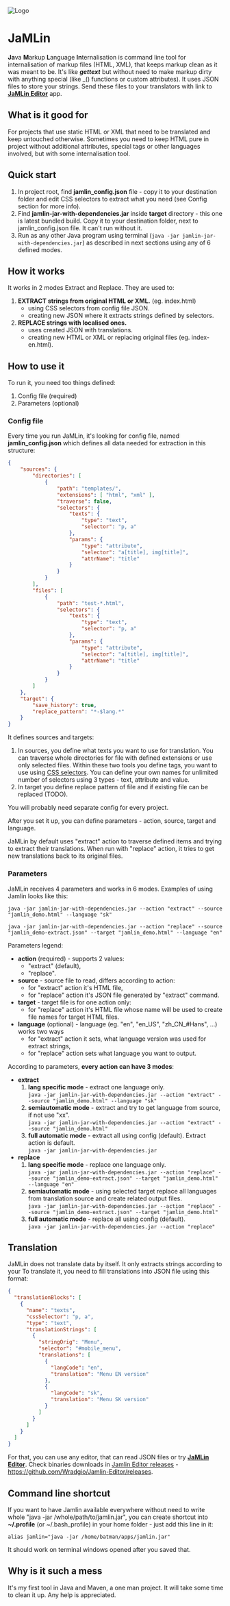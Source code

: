 ![Logo](./jamlin_logo.svg)

# JaMLin
**Ja**va **M**arkup **L**anguage **In**ternalisation is command line tool for internalisation of markup files (HTML, XML), that keeps markup clean as it was meant to be.
It's like **_gettext_** but without need to make markup dirty with anything special (like _() functions or custom attributes). It uses JSON files to store your strings. Send these files to your translators with link to [**JaMLin Editor**](https://github.com/Wradgio/Jamlin-Editor/) app.


## What is it good for
For projects that use static HTML or XML that need to be translated and keep untouched otherwise. Sometimes you need to keep HTML pure in project without additional attributes, special tags or other languages involved, but with some internalisation tool.


## Quick start
1. In project root, find **jamlin_config.json** file - copy it to your destination folder and edit CSS selectors to extract what you need (see Config section for more info).
2. Find **jamlin-jar-with-dependencies.jar** inside **target** directory - this one is latest bundled build. Copy it to your destination folder, next to jamlin_config.json file. It can't run without it.
3. Run as any other Java program using terminal (`java -jar jamlin-jar-with-dependencies.jar`) as described in next sections using any of 6 defined modes.


## How it works
It works in 2 modes Extract and Replace. They are used to:

1. **EXTRACT strings from original HTML or XML.** (eg. index.html)
	* using CSS selectors from config file JSON.
	* creating new JSON where it extracts strings defined by selectors.
2. **REPLACE strings with localised ones.**
	* uses created JSON with translations.
	* creating new HTML or XML or replacing original files (eg. index-en.html).


## How to use it
To run it, you need too things defined:
1. Config file (required)
2. Parameters (optional)


### Config file
Every time you run JaMLin, it's looking for config file, named **jamlin_config.json** which defines all data needed for extraction in this structure:
```json
{
	"sources": {
		"directories": [
			{
				"path": "templates/",
				"extensions": [ "html", "xml" ],
				"traverse": false,
				"selectors": {
					"texts": {
						"type": "text",
						"selector": "p, a"
					},
					"params": {
						"type": "attribute",
						"selector": "a[title], img[title]",
						"attrName": "title"
					}
				}
			}
		],
		"files": [
			{
				"path": "test-*.html",
				"selectors": {
					"texts": {
						"type": "text",
						"selector": "p, a"
					},
					"params": {
						"type": "attribute",
						"selector": "a[title], img[title]",
						"attrName": "title"
					}
				}
			}
		]
	},
	"target": {
		"save_history": true,
		"replace_pattern": "*-$lang.*"
	}
}
```
It defines sources and targets:
1. In sources, you define what texts you want to use for translation. You can traverse whole directories for file with defined extensions or use only selected files. Within these two tools you define tags, you want to use using [CSS selectors](https://developer.mozilla.org/en-US/docs/Learn/CSS/Introduction_to_CSS/Selectors). You can define your own names for unlimited number of selectors using 3 types - text, attribute and value.
2. In target you define replace pattern of file and if existing file can be replaced (TODO).

You will probably need separate config for every project.

After you set it up, you can define parameters - action, source, target and language.

JaMLin by default uses "extract" action to traverse defined items and trying to extract their translations. When run with "replace" action, it tries to get new translations back to its original files.

### Parameters
JaMLin receives 4 parameters and works in 6 modes. Examples of using Jamlin looks like this:

`java -jar jamlin-jar-with-dependencies.jar
	--action "extract"
	--source "jamlin_demo.html"
	--language "sk"`

`java -jar jamlin-jar-with-dependencies.jar
	--action "replace"
	--source "jamlin_demo-extract.json"
	--target "jamlin_demo.html"
	--language "en"`

Parameters legend:

* **action** (required) - supports 2 values:
	* "extract" (default),
	* "replace".
* **source** - source file to read, differs according to action:
	* for "extract" action it's HTML file,
	* for "replace" action it's JSON file generated by "extract" command.
* **target** - target file is for one action only:
	* for "replace" action it's HTML file whose name will be used to create file names for target HTML files.
* **language** (optional) - language (eg. "en", "en\_US", "zh\_CN_#Hans", ...) works two ways
	* for "extract" action it sets, what language version was used for extract strings,
	* for "replace" action sets what language you want to output.

According to parameters, **every action can have 3 modes**:

* **extract**
	1. **lang specific mode** - extract one language only. <br/>
	`java -jar jamlin-jar-with-dependencies.jar --action "extract" --source "jamlin_demo.html" --language "sk"`
	2. **semiautomatic mode** - extract and try to get language from source, if not use "xx". <br/>
	`java -jar jamlin-jar-with-dependencies.jar --action "extract" --source "jamlin_demo.html"`
	3. **full automatic mode** - extract all using config (default). Extract action is default. <br/>
	`java -jar jamlin-jar-with-dependencies.jar`
* **replace**
	1. **lang specific mode** - replace one language only. <br/>
	`java -jar jamlin-jar-with-dependencies.jar --action "replace" --source "jamlin_demo-extract.json" --target "jamlin_demo.html" --language "en"`
	2. **semiautomatic mode** - using selected target replace all languages from translation source and create related output files. <br/>
	`java -jar jamlin-jar-with-dependencies.jar --action "replace" --source "jamlin_demo-extract.json" --target "jamlin_demo.html"`
	3. **full automatic mode** - replace all using config (default). <br/>
	`java -jar jamlin-jar-with-dependencies.jar --action "replace"`


## Translation
JaMLin does not translate data by itself. It only extracts strings according to your  To translate it, you need to fill translations into JSON file using this format:
```json
{
  "translationBlocks": [
    {
      "name": "texts",
      "cssSelector": "p, a",
      "type": "text",
      "translationStrings": [
        {
          "stringOrig": "Menu",
          "selector": "#mobile_menu",
          "translations": [
            {
              "langCode": "en",
              "translation": "Menu EN version"
            },
            {
              "langCode": "sk",
              "translation": "Menu SK version"
            }
          ]
        }
      ]
    }
  ]
}
```
For that, you can use any editor, that can read JSON files or try [**JaMLin Editor**](https://github.com/Wradgio/Jamlin-Editor/). Check binaries downloads in [Jamlin Editor releases](https://github.com/Wradgio/Jamlin-Editor/releases) - https://github.com/Wradgio/Jamlin-Editor/releases.

## Command line shortcut
If you want to have Jamlin available everywhere without need to write whole "java -jar /whole/path/to/jamlin.jar", you can create shortcut into **~/.profile** (or ~/.bash_profile) in your home folder - just add this line in it:

`alias jamlin="java -jar /home/batman/apps/jamlin.jar"`

It should work on terminal windows opened after you saved that.

## Why is it such a mess
It's my first tool in Java and Maven, a one man project. It will take some time to clean it up. Any help is appreciated.
